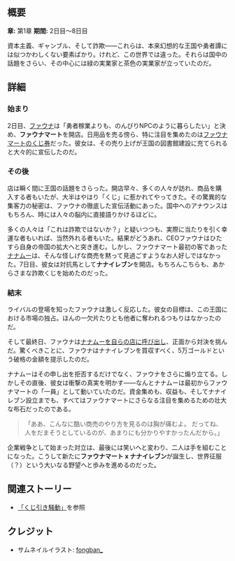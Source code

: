 <!-- title: ファウナマートとナナイレブン -->
<!-- quote: 「人をだまそうとしているのが、あまりにも分かりやすかったんだから。」 -->
<!-- chapters: 0 -->
<!-- images: (ファウナマートの毎日のくじ引き), (くじ引きの収益で建てられたファウナマートの図書館), (ナナイレブンのくじ引き券), (ファウナマートとナナムーの対決) -->
<!-- model: false -->

## 概要

**章:** 第1章
**期間:** 2日目〜8日目

資本主義、ギャンブル、そして詐欺――これらは、本来幻想的な王国や勇者譚には似つかわしくない要素ばかり。けれど、この世界では違った。それらは国中の話題をさらい、その中心には緑の実業家と茶色の実業家が立っていたのだ。

## 詳細

### 始まり

2日目、[ファウナ](#entry:fauna-entry)は「勇者稼業よりも、のんびりNPCのように暮らしたい」と決め、**ファウナマート**を開店。日用品を売る傍ら、特に注目を集めたのは[ファウナマートのくじ券](https://www.youtube.com/watch?v=E2JxBxhda9I&t=249s)だった。彼女は、その売り上げが王国の図書館建設に充てられると大々的に宣伝したのだ。

### その後

店は瞬く間に王国の話題をさらった。開店早々、多くの人々が訪れ、商品を購入する者もいたが、大半はやはり「くじ」に惹かれてやってきた。その驚異的な集客力の秘密は、ファウナの徹底した宣伝活動にあった。国中へのアナウンスはもちろん、時には人々の脳内に直接語りかけるほどに。

多くの人々は「これは詐欺ではないか？」と疑いつつも、実際に当たりを引く幸運な者もいれば、当然外れる者もいた。結果がどうあれ、CEOファウナはひたすら自身の帝国の拡大へと突き進む。しかし、ファウナマート最初の客であった[ナナムー](#entry:mumei-entry)は、そんな怪しげな商売を黙って見過ごすようなお人好しではなかった。7日目、彼女は対抗馬として**ナナイレブン**を開店。もちろんこちらも、あからさまな詐欺くじを始めたのだった。

### 結末

ライバルの登場を知ったファウナは激しく反応した。彼女の目標は、この王国における市場の独占。ほんの一欠片たりとも他者に奪われるつもりはなかったのだ。

そして最終日、ファウナは[ナナムーを自らの店に呼び出し](https://www.youtube.com/watch?v=8x-MVX8h9gU&t=1082s)、正面から対決を挑んだ。驚くべきことに、ファウナはナナイレブンを買収すべく、5万ゴールドという破格の金額を提示したのだ。

ナナムーはその申し出を拒否するだけでなく、ファウナをさらに煽り立てる。しかしその直後、彼女は衝撃の真実を明かす――なんとナナムーは最初からファウナマートの「一員」として動いていたのだ。資金集めも、収益も、そしてナナイレブン設立までも、すべてはファウナマートにさらなる注目を集めるための壮大な布石だったのである。

> 「ああ、こんなに酷い商売のやり方を見るのは胸が痛むよ。
> だってね、人をだまそうとしているのが、あまりにも分かりやすかったんだから。」

企業戦争として始まった対立は、最後には笑いへと変わり、二人は手を組むことになった。こうして新たに**ファウナマート x ナナイレブン**が誕生し、世界征服（？）という大いなる野望へと歩みを進めるのだった。

## 関連ストーリー

- [「くじ引き騒動」](#entry:lottery-fiasco-entry)を参照

## クレジット

- サムネイルイラスト: [fongban\_](https://x.com/fongban_/status/1901895840236765627)
